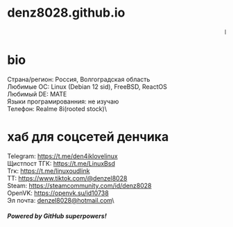 # denz8028.github.io
<marquee>linuxoid</marquee>
# bio

 Страна/регион: Россия, Волгоградская область\
 Любимые ОС: Linux (Debian 12 sid), FreeBSD, ReactOS\
 Любимый DE: MATE\
 Языки програмированния: не изучаю\
 Телефон: Realme 8i(rooted stock)\

# хаб для соцсетей денчика 
Telegram: <https://t.me/den4iklovelinux>\
Щистпост ТГК: <https://t.me/LinuxBsd>\
Тгк: <https://t.me/linuxoudlink>\
ТТ: <https://www.tiktok.com/@denzel8028>\
Steam: <https://steamcommunity.com/id/denz8028>\
OpenVK: <https://openvk.su/id10738>\
Эл почта: denzel8028@hotmail.com\

##### Powered by GitHub superpowers!
